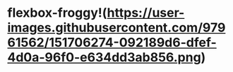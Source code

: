 # flexbox-froggy!(https://user-images.githubusercontent.com/97961562/151706274-092189d6-dfef-4d0a-96f0-e634dd3ab856.png)
